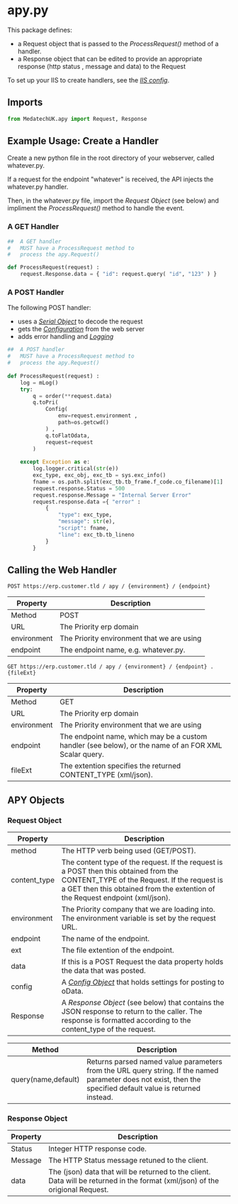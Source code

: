 # apy.py

This package defines:
- a Request object that is passed to the *ProcessRequest()* method of a handler.
- a Response object that can be edited to provide an appropriate response (http status , message and data) to the Request

To set up your IIS to create handlers, see the *[IIS config](iis.md "IIS config")*.

## Imports
```python
from MedatechUK.apy import Request, Response
```

## Example Usage: Create a Handler

Create a new python file in the root directory of your webserver, called whatever.py. 

If a request for the endpoint "whatever" is received, the API injects the whatever.py handler.

Then, in the whatever.py file, import the *Request Object* (see below) and impliment the *ProcessRequest()* method to handle the event.

### A GET Handler
```python
##  A GET handler
#   MUST have a ProcessRequest method to 
#   process the apy.Request()

def ProcessRequest(request) :
    request.Response.data = { "id": request.query( "id", "123" ) }

``` 

### A POST Handler

The following POST handler:
- uses a *[Serial Object](serial.md "Serial Object")* to decode the request
- gets the *[Configuration](serial.md "Config Object")* from the web server
- adds error handling and *[Logging](log.md "mlog Object")*

```python
##  A POST handler
#   MUST have a ProcessRequest method to 
#   process the apy.Request()
   
def ProcessRequest(request) :
    log = mLog()
    try:
        q = order(**request.data)            
        q.toPri(
            Config(
                env=request.environment , 
                path=os.getcwd()
            ) , 
            q.toFlatOdata, 
            request=request 
        )        
    
    except Exception as e:
        log.logger.critical(str(e))
        exc_type, exc_obj, exc_tb = sys.exc_info()
        fname = os.path.split(exc_tb.tb_frame.f_code.co_filename)[1]        
        request.response.Status = 500
        request.response.Message = "Internal Server Error"
        request.response.data ={ "error" :
            {
                "type": exc_type,
                "message": str(e),
                "script": fname,
                "line": exc_tb.tb_lineno
            }
        } 
```
		
## Calling the Web Handler

```
POST https://erp.customer.tld / apy / {environment} / {endpoint} 
```
| Property      |Description                            |
|---------------|---------------------------------------|
| Method        |POST   |
| URL           |The Priority erp domain|
| environment   |The Priority environment that we are using   |
| endpoint      |The endpoint name, e.g. whatever.py. |

```
GET https://erp.customer.tld / apy / {environment} / {endpoint} . {fileExt}
```
| Property      |Description                            |
|---------------|---------------------------------------|
| Method        |GET   |
| URL           |The Priority erp domain|
| environment   |The Priority environment that we are using   |
| endpoint      |The endpoint name, which may be a custom handler (see below), or the name of an FOR XML Scalar query. |
| fileExt       |The extention specifies the returned CONTENT_TYPE (xml/json).|



## APY Objects

### Request Object
| Property      |Description                            |
|---------------|---------------------------------------|
| method        |The HTTP verb being used (GET/POST).   |
| content_type  |The content type of the request. If the request is a POST then this obtained from the CONTENT_TYPE of the Request. If the request is a GET then this obtained from the extention of the Request endpoint (xml/json).|
| environment   |The Priority company that we are loading into. The environment variable is set by the request URL.|
| endpoint      |The name of the endpoint.|
| ext           |The file extention of the endpoint.|
| data          |If this is a POST Request the data property holds the data that was posted.|
| config        |A *[Config Object](oDataConfig.md "Config Object")* that holds settings for posting to oData. |
| Response      |A *Response Object* (see below) that contains the JSON response to return to the caller. The response is formatted according to the content_type of the request.|

| Method      |Description                            |
|---------------|---------------------------------------|
| query(name,default)|Returns parsed named value parameters from the URL query string. If the named parameter does not exist, then the specified default value is returned instead.|

### Response Object
| Property      |Description                            |
|---------------|---------------------------------------|
| Status        |Integer HTTP response code.            |
| Message       |The HTTP Status message retuned to the client.|
| data          |The (json) data that will be returned to the client. Data will be returned in the format (xml/json) of the origional Request.|
